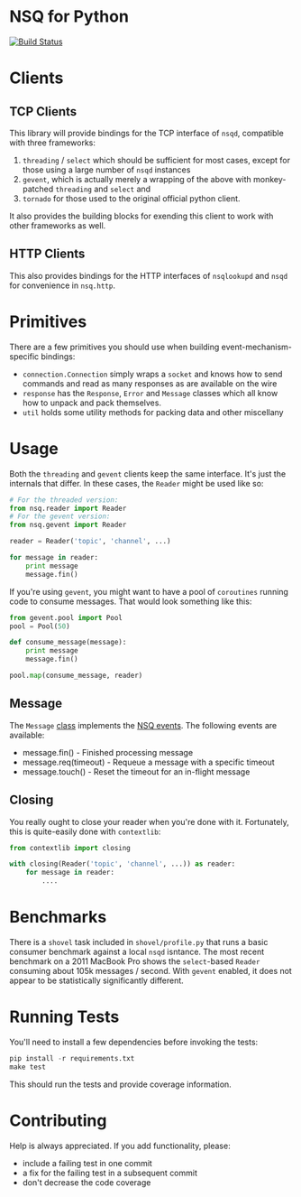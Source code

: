 NSQ for Python
==============
[![Build Status](https://travis-ci.org/dlecocq/nsq-py.png)](https://travis-ci.org/dlecocq/nsq-py)

Clients
=======

TCP Clients
-----------
This library will provide bindings for the TCP interface of `nsqd`, compatible
with three frameworks:

1. `threading` / `select` which should be sufficient for most cases, except for
    those using a large number of `nsqd` instances
2. `gevent`, which is actually merely a wrapping of the above with
    monkey-patched `threading` and `select` and
3. `tornado` for those used to the original official python client.

It also provides the building blocks for exending this client to work with other
frameworks as well.

HTTP Clients
------------
This also provides bindings for the HTTP interfaces of `nsqlookupd` and `nsqd`
for convenience in `nsq.http`.

Primitives
==========
There are a few primitives you should use when building event-mechanism-specific
bindings:

- `connection.Connection` simply wraps a `socket` and knows how to send commands
    and read as many responses as are available on the wire
- `response` has the `Response`, `Error` and `Message` classes which all know
    how to unpack and pack themselves.
- `util` holds some utility methods for packing data and other miscellany

Usage
=====
Both the `threading` and `gevent` clients keep the same interface. It's just the
internals that differ. In these cases, the `Reader` might be used like so:

```python
# For the threaded version:
from nsq.reader import Reader
# For the gevent version:
from nsq.gevent import Reader

reader = Reader('topic', 'channel', ...)

for message in reader:
    print message
    message.fin()
```

If you're using `gevent`, you might want to have a pool of `coroutines` running
code to consume messages. That would look something like this:

```python
from gevent.pool import Pool
pool = Pool(50)

def consume_message(message):
    print message
    message.fin()

pool.map(consume_message, reader)
```
Message
-------

The `Message` [class](https://github.com/dlecocq/nsq-py/blob/master/nsq/response.py#L52) implements the [NSQ events](http://pynsq.readthedocs.io/en/latest/message.html). The following events are available:

* message.fin() - Finished processing message
* message.req(timeout) - Requeue a message with a specific timeout
* message.touch() - Reset the timeout for an in-flight message

Closing
-------
You really ought to close your reader when you're done with it. Fortunately,
this is quite-easily done with `contextlib`:

```python
from contextlib import closing

with closing(Reader('topic', 'channel', ...)) as reader:
    for message in reader:
        ....
```

Benchmarks
==========
There is a `shovel` task included in `shovel/profile.py` that runs a basic
consumer benchmark against a local `nsqd` isntance. The most recent benchmark on
a 2011 MacBook Pro shows the `select`-based `Reader` consuming about 105k
messages / second. With `gevent` enabled, it does not appear to be statistically
significantly different.

Running Tests
=============
You'll need to install a few dependencies before invoking the tests:

```python
pip install -r requirements.txt
make test
```

This should run the tests and provide coverage information.

Contributing
============
Help is always appreciated. If you add functionality, please:

- include a failing test in one commit
- a fix for the failing test in a subsequent commit
- don't decrease the code coverage
